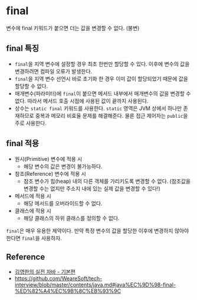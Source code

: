 # final

변수에 final 키워드가 붙으면 더는 값을 변경할 수 없다. (불변)

## final 특징

- `final`을 지역 변수에 설정할 경우 최초 한번만 할당할 수 있다. 이후에 변수의 값을 변경하려면 컴파일 오류가 발생한다.
- `final`을 지역 변수 선언시 바로 초기화 한 경우 이미 값이 할당되었기 때문에 값을 할당할 수 없다.
- 매개변수(파라미터)에 `final`이 붙으면 메서드 내부에서 매개변수의 값을 변경할 수 없다. 따라서 메서드 호출 시점에 사용된 값이 끝까지 사용된다.
- 상수는 `static final` 키워드를 사용한다. `static` 영역은 JVM 상에서 하나만 존재하므로 중복과 메모리 비효율 문제를 해결해준다. 물론 접근 제어자는 `public`을 주로 사용한다.

## final 적용

- 원시(Primitive) 변수에 적용 시
  - 해당 변수의 값은 변경이 불가능하다.
- 참조(Reference) 변수에 적용 시
  - 참조 변수가 힙(heap) 내의 다른 객체를 가리키도록 변경할 수 없다. (참조값을 변경할 수는 없지만 주소지 내에 있는 실제 값을 변경할 수 있다!)
- 메서드에 적용 시
  - 해당 메서드를 오버라이드할 수 없다.
- 클래스에 적용 시
  - 해당 클래스의 하위 클래스를 정의할 수 없다.

`final`은 매우 유용한 제약이다. 만약 특정 변수의 값을 할당한 이후에 변경하지 않아야 한다면 `final`을 사용하자.

## Reference

- [김영한의 실전 자바 - 기본편](https://www.inflearn.com/course/%EA%B9%80%EC%98%81%ED%95%9C%EC%9D%98-%EC%8B%A4%EC%A0%84-%EC%9E%90%EB%B0%94-%EA%B8%B0%EB%B3%B8%ED%8E%B8#)
- https://github.com/WeareSoft/tech-interview/blob/master/contents/java.md#java%EC%9D%98-final-%ED%82%A4%EC%9B%8C%EB%93%9C
